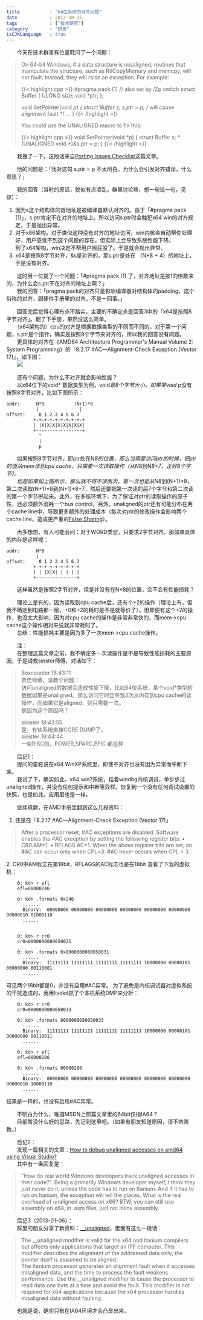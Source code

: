 ```yaml
---
title           : "64位系统的对齐问题"
date            : 2012-10-25
tags            : ["技术研究"]
category        : "研发"
isCJKLanguage   : true
---
```


　　今天在技术群里有位童鞋问了一个问题：

> On 64-bit Windows, if a data structure is misaligned, routines that manipulate the structure, such as RtlCopyMemory and memcpy, will not fault. Instead, they will raise an exception. For example:
> 
> {{< highlight cpp >}}
>  #pragma pack (1) // also set by /Zp switch 
>  struct Buffer {
>      ULONG size;
>      void *ptr;
>  };
>
>  void SetPointer(void *p) {
>      struct Buffer s;
>      s.ptr = p;  /* will cause alignment fault */
>      ...
>  }
> {{< /highlight >}}
>  
>  You could use the UNALIGNED macro to fix this:
>  
> {{< highlight cpp >}}
>  void SetPointer(void *p) {
>      struct Buffer s;
>      *(UNALIGNED void *)&s.ptr = p;
>  }
> {{< /highlight >}}

　　我搜了一下，这段话来自[Porting Issues Checklist](http://msdn.microsoft.com/en-us/library/windows/hardware/ff559744.aspx)这篇文章。

　　他的问题是：「我对这句 s.ptr = p 不太明白。为什么会引发对齐错误，什么意思？」

　　我的回答（当时的原话，貌似有点凌乱，群里讨论嘛，想一句说一句，见谅）：

1. 因为s这个结构体的首地址是被编译器默认对齐的。由于「#pragma pack (1)」，s.ptr肯定不在对齐的地址上。所以访问s.ptr时会触犯x64 win的对齐规定，于是抛出异常。
2. 对于x86架构，对于类似这种没有对齐的地址访问，win内核会自动帮你处理好，用户感觉不到这个问题的存在。但实际上会导致系统性能下降。   
   到了x64架构，win决定不帮用户擦屁股了。于是就会抛出异常。 
3. x64是按照8字节对齐，&s是对齐的，那s.ptr是处在 （N*8 + 4）的地址上，于是没有对齐。

　　这时另一位提了一个问题：「#pragma pack (1) 了，对齐地址是按1的倍数来的，为什么会s.ptr不在对齐的地址上啊？」  
　　我的回答：「pragma pack的对齐只是影响编译器对结构体的padding，这个俗称的对齐，跟硬件手册里的对齐，不是一回事。」

　　回答完后觉得心理有点不踏实，主要的不确定点是回答3中的「x64是按照8字节对齐」。翻了下手册，果然没这么简单。  
　　（x64架构的）cpu的对齐是根据数据类型的不同而不同的，对于第一个问题，s.ptr是个指针，确实是按照8个字节来对齐的，所以我的回答没有问题。  
　　更具体的对齐在《AMD64 Architecture Programmer's Manual Volume 2: System Programming》的「8.2.17  #AC—Alignment-Check Exception (Vector 17)」，如下图：  
　　<img src="/images/2012-10-25/Data-Type-Alignment.jpg"/>

　　还有个问题，为什么不对齐就会影响性能？  
　　以x64位下的void* 数据类型为例，void*是8个字节大小。如果某void* p没有按照8字节对齐，比如下图所示：

    addr:      N*8           (N+1)*8
               |               |
    offset:     0 1 2 3 4 5 6 7
              +-+-+-+-+-+-+-+-+-+
              | |X|X|X|X|X|X|X|X|
              +-----------------+
                ^
                |
                p


　　如果按照8字节对齐，即ptr处在N*8的位置，那么当需要访问ptr的时候，把ptr的值从mem读到cpu cache，只需要一次读取操作（从N*8到N*8+7，正好8个字节）。  
　　但是如果如上图所示，那么就不得不读两次，第一次也是从N*8到(N+1)*8，第二次读取(N+1)*8到(N+1)*8+7，然后还要把第一次读的后7个字节和第二次读的第一个字节拼起来。此外，在多核环境下，为了保证对ptr的读取操作的原子性，还必须额外消耗一个bus control。另外，unaligned的ptr还有可能分布在两个cache line中，导致更多额外的处理成本（每次对ptr的修改操作会影响两个cache line，造成更严重的[False Sharing](http://software.intel.com/en-us/articles/avoiding-and-identifying-false-sharing-among-threads/)）。

　　再多想想，有人可能会问：对于WORD类型，只要求2字节对齐，那如果具体的内存是这样呢：

    addr:      N*8
               |
    offset:     0 1 2 3 4 5 6 7
              +-+-+-+-+-+-+-+-+
              | | |X|X| | | | |
              +---------------+

　　这样虽然是按照2字节对齐，但是并没有在N*8的位置，会不会有性能损耗？

　　理论上是有的，因为读取到cpu cache后，还有个+2的操作（理论上有，但我不确定到电路那一层，+0和+2的耗时是不是就等价了）。但即便有这个+2的操作，也没太大影响，因为对cpu cache的操作是非常非常快的，而mem->cpu cache这个操作相对来说就非常耗时了。  
　　总结：性能损耗主要是因为多了一次mem->cpu cache操作。

　　注：  
　　在整理这篇文章之前，我不确定多一次读操作是不是导致性能损耗的主要原因，于是请教sinster师傅，对话如下：

> Boxcounter 18:43:11  
> 贾佳师傅，请教个问题：  
> 访问unaligned的数据会造成性能下降，比如64位系统，某个void*类型的数据如果是unaligned。那么访问它时会导致2次从内存到cpu cache的读操作，而如果它是aligned，则只需要一次。  
> 是因为这个原因吗？
>
> sinister 18:43:55  
> 是，有些系统直接CORE DUMP了。   
> sinister 18:44:44  
> 一些RISC的，POWER,SPARC,EPIC 都这样 

　　后记1：  
　　提问的童鞋说在x64 WinXP系统里，即使不对齐也没有因为异常而中断下来。  
　　我试了下，确实如此，x64 win7系统，挂着windbg内核调试，单步步过unaligned操作，并没有任何提示和中断等异样。恢复到一个没有任何调试设置的快照，也是如此。应用层也是一样。

　　继续琢磨，在AMD手册里翻到这么几段资料：

1. 还是在「8.2.17  #AC—Alignment-Check Exception (Vector 17)」  
<blockquote>
After a processor reset, #AC exceptions are disabled. Software enables the #AC exception by setting  
the following register bits:  
• CR0.AM=1.  
• RFLAGS.AC=1.  
When the above register bits are set, an #AC can occur only when CPL=3. #AC never occurs when  
CPL < 3.  
</blockquote>
2. CR0中AM标志在第18bit，RFLAGS的AC标志也是在18bit
   查看了下我的虚拟机：

        0: kd> r efl
        efl=00000246
        
        0: kd> .formats 0x246
          ......
          Binary:  00000000 00000000 00000000 00000000 00000000 00000000 00000010 01000110
          ......
        
        
        0: kd> r cr0
        cr0=0000000080050031
        
        0: kd> .formats 0x0000000080050031 
          ......
          Binary:  11111111 11111111 11111111 11111111 10000000 00000101 00000000 00110001
          ......
   可见两个18bit都是0，并没有启用#AC异常。
   为了避免是内核调试器对虚拟系统的干扰造成的，我用livekd抓了个本机系统DMP来分析：

        0: kd> r cr0
        cr0=0000000080050033
        
        0: kd> .formats 0000000080050033
          ......
          Binary:  11111111 11111111 11111111 11111111 10000000 00000101 00000000 00110011
          ......
        
        0: kd> r efl
        efl=00000286
        
        0: kd> .formats 00000286
          ......
          Binary:  00000000 00000000 00000000 00000000 00000000 00000000 00000010 10000110
          ......
   结果是一样的，也没有启用#AC异常。

　　不明白为什么，难道MSDN上那篇文章里的64bit仅指IA64？  
　　目前暂没什么好的思路，先记到这里吧。（如果有朋友知道原因，请不吝赐教。）

　　后记2：  
　　发现一篇相关的文章：[How to debug unaligned accesses on amd64 using Visual Studio?](http://stackoverflow.com/questions/5498102/how-to-debug-unaligned-accesses-on-amd64-using-visual-studio)  
　　其中有一条回复是：

> "How do real world Windows developers track unaligned accesses in their code?". Being a primarily Windows developer myself, I think they just never do it, unless the code has to run on Itanium. And if it has to run on Itanium, the exception will tell the places. What is the real overhead of unaligned access on x86? BTW, you can still use assembly on x64, in .asm files, just not inline assembly. 

　　后记3（2013-01-06）：  
　　群里的朋友分享了新资料：[__unaligned](http://msdn.microsoft.com/en-us/library/ms177389.aspx)，里面有这么一段话：  

> The __unaligned modifier is valid for the x64 and Itanium compilers but affects only applications that target an IPF computer. This modifier describes the alignment of the addressed data only; the pointer itself is assumed to be aligned.  
> The Itanium processor generates an alignment fault when it accesses misaligned data, and the time to process the fault weakens performance. Use the __unaligned modifier to cause the processor to read data one byte at a time and avoid the fault. This modifier is not required for x64 applications because the x64 processor handles misaligned data without faulting.

　　也就是说，确实只有在IA64环境才会凸显出来。

